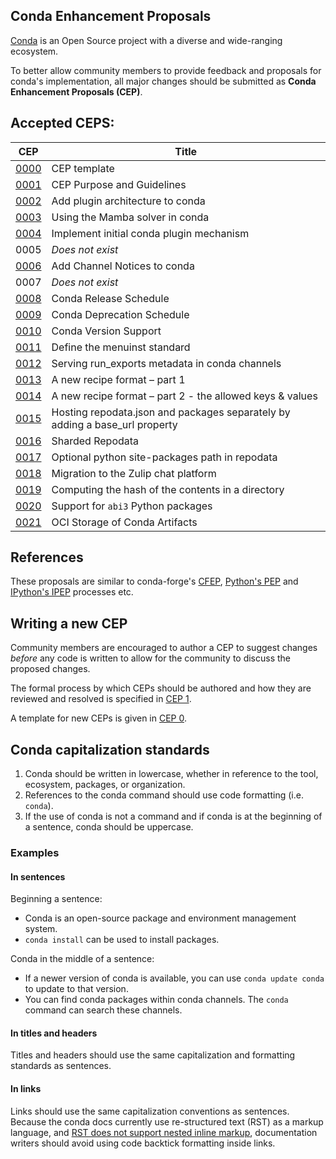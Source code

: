 ## Conda Enhancement Proposals

[Conda](https://docs.conda.io/) is an Open Source project with a diverse and wide-ranging ecosystem.

To better allow community members to provide feedback and proposals
for conda's implementation, all major changes should be submitted as
**Conda Enhancement Proposals (CEP)**.

## Accepted CEPS:

| CEP | Title |
| --- | ------- |
| [0000](cep-0000.md) | CEP template  |
| [0001](cep-0001.md) | CEP Purpose and Guidelines  |
| [0002](cep-0002.md) | Add plugin architecture to conda |
| [0003](cep-0003.md) | Using the Mamba solver in conda |
| [0004](cep-0004.md) | Implement initial conda plugin mechanism |
| 0005 | _Does not exist_ |
| [0006](cep-0006.md) | Add Channel Notices to conda
| 0007 | _Does not exist_ |
| [0008](cep-0008.md) | Conda Release Schedule |
| [0009](cep-0009.md) | Conda Deprecation Schedule |
| [0010](cep-0010.md) | Conda Version Support |
| [0011](cep-0011.md) | Define the menuinst standard |
| [0012](cep-0012.md) | Serving run_exports metadata in conda channels |
| [0013](cep-0013.md) | A new recipe format – part 1 |
| [0014](cep-0014.md) | A new recipe format – part 2 - the allowed keys & values |
| [0015](cep-0015.md) | Hosting repodata.json and packages separately by adding a base_url property |
| [0016](cep-0016.md) | Sharded Repodata |
| [0017](cep-0017.md) | Optional python site-packages path in repodata |
| [0018](cep-0018.md) | Migration to the Zulip chat platform |
| [0019](cep-0019.md) | Computing the hash of the contents in a directory |
| [0020](cep-0020.md) | Support for `abi3` Python packages |
| [0021](cep-0021.md) | OCI Storage of Conda Artifacts |

## References

These proposals are similar to conda-forge's [CFEP](https://github.com/conda-forge/cfep),
[Python's PEP](https://www.python.org/dev/peps/) and [IPython's IPEP](https://github.com/ipython/ipython/wiki/IPEPs:-IPython-Enhancement-Proposals) processes etc.

## Writing a new CEP

Community members are encouraged to author a CEP to suggest changes *before*
any code is written to allow for the community to discuss the proposed changes.

The formal process by which CEPs should be authored and how they are reviewed
and resolved is specified in [CEP 1](https://github.com/conda/ceps/blob/main/cep-0001.md).

A template for new CEPs is given in [CEP 0](https://github.com/conda/ceps/blob/main/cep-0000.md).

## Conda capitalization standards

1. Conda should be written in lowercase, whether in reference to the tool, ecosystem, packages, or organization.
2. References to the conda command should use code formatting (i.e. `conda`).
3. If the use of conda is not a command and if conda is at the beginning of a sentence, conda should be uppercase.

### Examples

#### In sentences

Beginning a sentence:

- Conda is an open-source package and environment management system.
- `conda install` can be used to install packages.

Conda in the middle of a sentence:

- If a newer version of conda is available, you can use `conda update conda` to update to that version.
- You can find conda packages within conda channels. The `conda` command can search these channels.

#### In titles and headers

Titles and headers should use the same capitalization and formatting standards as sentences.

#### In links

Links should use the same capitalization conventions as sentences. Because the conda docs currently use re-structured text (RST) as a markup language, and [RST does not support nested inline markup](https://docutils.sourceforge.io/FAQ.html#is-nested-inline-markup-possible), documentation writers should avoid using code backtick formatting inside links.
